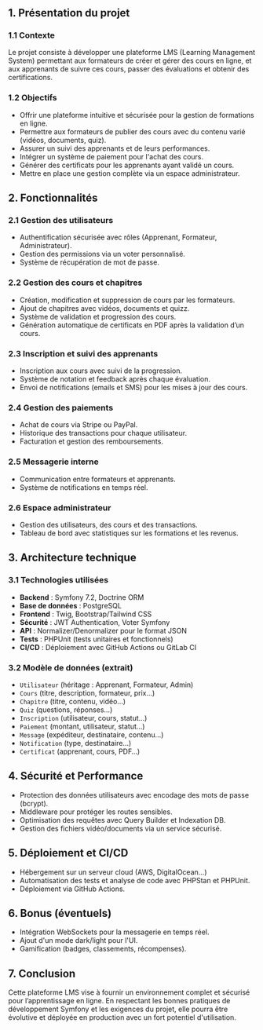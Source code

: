 # 

## 1. Présentation du projet

### 1.1 Contexte

Le projet consiste à développer une plateforme LMS (Learning Management System) permettant aux formateurs de créer et gérer des cours en ligne, et aux apprenants de suivre ces cours, passer des évaluations et obtenir des certifications.

### 1.2 Objectifs

- Offrir une plateforme intuitive et sécurisée pour la gestion de formations en ligne.
- Permettre aux formateurs de publier des cours avec du contenu varié (vidéos, documents, quiz).
- Assurer un suivi des apprenants et de leurs performances.
- Intégrer un système de paiement pour l'achat des cours.
- Générer des certificats pour les apprenants ayant validé un cours.
- Mettre en place une gestion complète via un espace administrateur.

## 2. Fonctionnalités

### 2.1 Gestion des utilisateurs

- Authentification sécurisée avec rôles (Apprenant, Formateur, Administrateur).
- Gestion des permissions via un voter personnalisé.
- Système de récupération de mot de passe.

### 2.2 Gestion des cours et chapitres

- Création, modification et suppression de cours par les formateurs.
- Ajout de chapitres avec vidéos, documents et quizz.
- Système de validation et progression des cours.
- Génération automatique de certificats en PDF après la validation d’un cours.

### 2.3 Inscription et suivi des apprenants

- Inscription aux cours avec suivi de la progression.
- Système de notation et feedback après chaque évaluation.
- Envoi de notifications (emails et SMS) pour les mises à jour des cours.

### 2.4 Gestion des paiements

- Achat de cours via Stripe ou PayPal.
- Historique des transactions pour chaque utilisateur.
- Facturation et gestion des remboursements.

### 2.5 Messagerie interne

- Communication entre formateurs et apprenants.
- Système de notifications en temps réel.

### 2.6 Espace administrateur

- Gestion des utilisateurs, des cours et des transactions.
- Tableau de bord avec statistiques sur les formations et les revenus.

## 3. Architecture technique

### 3.1 Technologies utilisées

- **Backend** : Symfony 7.2, Doctrine ORM
- **Base de données** : PostgreSQL
- **Frontend** : Twig, Bootstrap/Tailwind CSS
- **Sécurité** : JWT Authentication, Voter Symfony
- **API** : Normalizer/Denormalizer pour le format JSON
- **Tests** : PHPUnit (tests unitaires et fonctionnels)
- **CI/CD** : Déploiement avec GitHub Actions ou GitLab CI

### 3.2 Modèle de données (extrait)

- `Utilisateur` (héritage : Apprenant, Formateur, Admin)
- `Cours` (titre, description, formateur, prix…)
- `Chapitre` (titre, contenu, vidéo…)
- `Quiz` (questions, réponses…)
- `Inscription` (utilisateur, cours, statut…)
- `Paiement` (montant, utilisateur, statut…)
- `Message` (expéditeur, destinataire, contenu…)
- `Notification` (type, destinataire…)
- `Certificat` (apprenant, cours, PDF…)

## 4. Sécurité et Performance

- Protection des données utilisateurs avec encodage des mots de passe (bcrypt).
- Middleware pour protéger les routes sensibles.
- Optimisation des requêtes avec Query Builder et Indexation DB.
- Gestion des fichiers vidéo/documents via un service sécurisé.

## 5. Déploiement et CI/CD

- Hébergement sur un serveur cloud (AWS, DigitalOcean…)
- Automatisation des tests et analyse de code avec PHPStan et PHPUnit.
- Déploiement via GitHub Actions.

## 6. Bonus (éventuels)

- Intégration WebSockets pour la messagerie en temps réel.
- Ajout d'un mode dark/light pour l'UI.
- Gamification (badges, classements, récompenses).

## 7. Conclusion

Cette plateforme LMS vise à fournir un environnement complet et sécurisé pour l’apprentissage en ligne. En respectant les bonnes pratiques de développement Symfony et les exigences du projet, elle pourra être évolutive et déployée en production avec un fort potentiel d'utilisation.